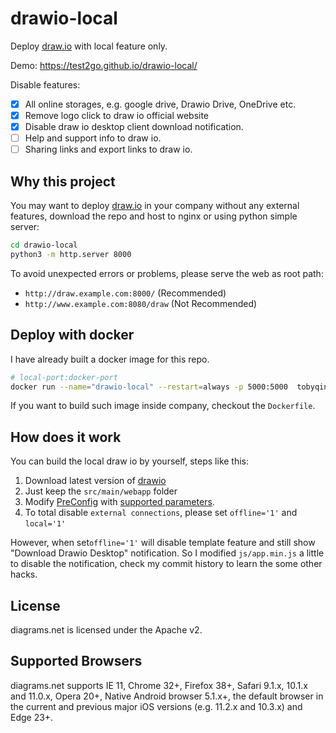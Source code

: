 # drawio-local

Deploy [draw.io](https://github.com/jgraph/drawio) with local feature only.

Demo: <https://test2go.github.io/drawio-local/>

Disable features:

- [x] All online storages, e.g. google drive, Drawio Drive, OneDrive etc.
- [x] Remove logo click to draw io official website
- [x] Disable draw io desktop client download notification.
- [ ] Help and support info to draw io.
- [ ] Sharing links and export links to draw io.

## Why this project

You may want to deploy [draw.io](https://github.com/jgraph/drawio) in your company without any external features, download the repo and host to nginx or using python simple server:

```bash
cd drawio-local
python3 -m http.server 8000
```

To avoid unexpected errors or problems, please serve the web as root path:

- `http://draw.example.com:8000/` (Recommended)
- `http://www.example.com:8080/draw` (Not Recommended)

## Deploy with docker

I have already built a docker image for this repo.

```bash
# local-port:docker-port
docker run --name="drawio-local" --restart=always -p 5000:5000  tobyqin/drawio-local
```

If you want to build such image inside company, checkout the `Dockerfile`.

## How does it work

You can build the local draw io by yourself, steps like this:

1. Download latest version of [drawio](https://github.com/jgraph/drawio)
2. Just keep the `src/main/webapp` folder
3. Modify [PreConfig](https://github.com/jgraph/drawio/blob/master/src/main/webapp/js/PreConfig.js) with [supported parameters](https://desk.draw.io/support/solutions/articles/16000042546-what-url-parameters-are-supported-).
4. To total disable `external connections`, please set `offline='1'` and `local='1'`

However, when set`offline='1'` will disable template feature and still show "Download Drawio Desktop" notification. So I modified `js/app.min.js` a little to disable the notification, check my commit history to learn the some other hacks.

## License

diagrams.net is licensed under the Apache v2.

## Supported Browsers

diagrams.net supports IE 11, Chrome 32+, Firefox 38+, Safari 9.1.x, 10.1.x and 11.0.x, Opera 20+, Native Android browser 5.1.x+, the default browser in the current and previous major iOS versions (e.g. 11.2.x and 10.3.x) and Edge 23+.
